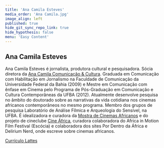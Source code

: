 ```yaml
---
title: 'Ana Camila Esteves'
media_order: 'Ana Camila.jpg'
image_align: left
published: true
hide_git_sync_repo_link: true
hide_hypothesis: false
menu: 'Easy Content'
---
```


## Ana Camila Esteves

Ana Camila Esteves é jornalista, produtora cultural e pesquisadora. Sócia diretora da [Ana Camila Comunicação & Cultura](http://www.anacamila.com/). Graduada em Comunicação com Habilitação em Jornalismo na Faculdade de Comunicação da Universidade Federal da Bahia (2009) e Mestre em Comunicação com ênfase em Cinema pelo Programa de Pós-Graduação em Comunicação e Cultura Contemporâneas da UFBA (2012). Atualmente desenvolve pesquisa no âmbito do doutorado sobre as narrativas da vida cotidiana nos cinemas africanos contemporâneos no mesmo programa. Membro dos grupos de pesquisa Laboratório de Análise Fílmica e Arqueologia do Sensível, na UFBA. É idealizadora e curadora da [Mostra de Cinemas Africanos](http://mostradecinemasafricanos.com/) e do projeto de cineclube [Cine África](https://cineafrica.substack.com/), curadora colaboradora do Africa in Motion Film Festival (Escócia) e colaboradora dos sites Por Dentro da África e Delirium Nerd, onde escreve sobre cinemas africanos.

[Currículo Lattes](http://lattes.cnpq.br/1003712118917180?classes=btn,btn-primary,btn-lg&target=_blank)
